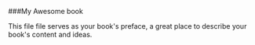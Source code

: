 ###My Awesome book

This file file serves as your book's preface, a great place to describe your book's content and ideas.

